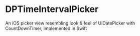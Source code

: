 DPTimeIntervalPicker
====================

An iOS picker view resembling look &amp; feel of UIDatePicker with CountDownTimer, implemented in Swift
